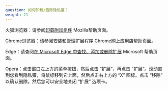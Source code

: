 ```yaml
---
question: 如何卸载/删除隐私獾？
weight: 21
---
```



火狐浏览器：请参阅[卸载附加组件](https://support.mozilla.org/zh-CN/kb/%E5%8D%B8%E8%BD%BD%E9%99%84%E5%8A%A0%E7%BB%84%E4%BB%B6#w_jin-yong-he-shan-chu-kuo-zhan) Mozilla帮助页面。

Chrome浏览器：请参阅[安装和管理扩展程序](https://support.google.com/chrome_webstore/answer/2664769?hl=zh-Hans) Chrome网上应用店帮助页面。

Edge：请查阅[在 Microsoft Edge 中查找、添加或删除扩展](https://support.microsoft.com/zh-cn/microsoft-edge/%E5%9C%A8-microsoft-edge-%E4%B8%AD%E6%9F%A5%E6%89%BE-%E6%B7%BB%E5%8A%A0%E6%88%96%E5%88%A0%E9%99%A4%E6%89%A9%E5%B1%95-f3522273-d067-7435-6a9d-fdb99213e9a8) Microsoft 帮助页面。

Opera：点击窗口左上方的菜单按钮，然后点击 “扩展”，再点击 “扩展”。滚动直到您看到隐私獾，将鼠标移到它上面，然后点击右上方的 “X” 图标。点击 “移除” 以确认删除。然后您可以安全地关闭 “扩展” 选项卡。
